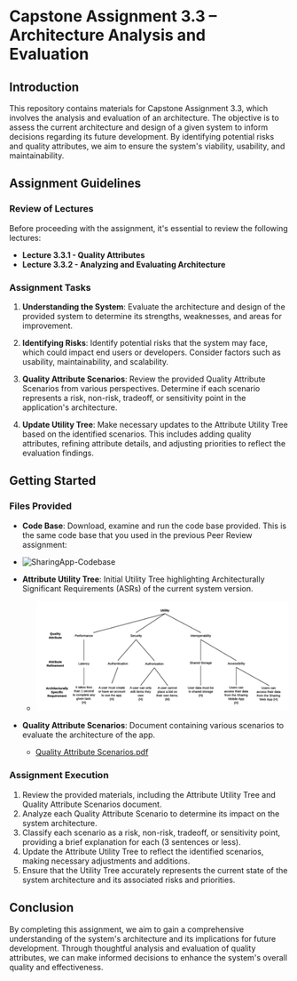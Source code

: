 # Capstone Assignment 3.3 – Architecture Analysis and Evaluation

## Introduction

This repository contains materials for Capstone Assignment 3.3, which involves the analysis and evaluation of an architecture. The objective is to assess the current architecture and design of a given system to inform decisions regarding its future development. By identifying potential risks and quality attributes, we aim to ensure the system's viability, usability, and maintainability.

## Assignment Guidelines

### Review of Lectures

Before proceeding with the assignment, it's essential to review the following lectures:

- **Lecture 3.3.1 - Quality Attributes**
- **Lecture 3.3.2 - Analyzing and Evaluating Architecture**

### Assignment Tasks

1. **Understanding the System**: Evaluate the architecture and design of the provided system to determine its strengths, weaknesses, and areas for improvement.

2. **Identifying Risks**: Identify potential risks that the system may face, which could impact end users or developers. Consider factors such as usability, maintainability, and scalability.

3. **Quality Attribute Scenarios**: Review the provided Quality Attribute Scenarios from various perspectives. Determine if each scenario represents a risk, non-risk, tradeoff, or sensitivity point in the application's architecture.

4. **Update Utility Tree**: Make necessary updates to the Attribute Utility Tree based on the identified scenarios. This includes adding quality attributes, refining attribute details, and adjusting priorities to reflect the evaluation findings.

## Getting Started

### Files Provided

- **Code Base**: Download, examine and run the code base provided. This is the same code base that you used in the previous Peer Review assignment:
- ![SharingApp-Codebase](https://github.com/Daniel-Andarge/Software-Design-and-Architecture-Specialization--University-of-Alberta/tree/main/Course-3-Software%20Architecture/Module-1-UML%20Architecture%20Diagrams/Capstone-Assignments/Assignment-3.1-Draw%20Component%20Diagram/SharingApp-c3-codebase)

- **Attribute Utility Tree**: Initial Utility Tree highlighting Architecturally Significant Requirements (ASRs) of the current system version.

  - ![Attribute Utility Tree Image](Attribute-Utility-Tree.png)

- **Quality Attribute Scenarios**: Document containing various scenarios to evaluate the architecture of the app.
  - [Quality Attribute Scenarios.pdf](Quality%20Attribute%20Scenarios.pdf)

### Assignment Execution

1. Review the provided materials, including the Attribute Utility Tree and Quality Attribute Scenarios document.
2. Analyze each Quality Attribute Scenario to determine its impact on the system architecture.
3. Classify each scenario as a risk, non-risk, tradeoff, or sensitivity point, providing a brief explanation for each (3 sentences or less).
4. Update the Attribute Utility Tree to reflect the identified scenarios, making necessary adjustments and additions.
5. Ensure that the Utility Tree accurately represents the current state of the system architecture and its associated risks and priorities.

## Conclusion

By completing this assignment, we aim to gain a comprehensive understanding of the system's architecture and its implications for future development. Through thoughtful analysis and evaluation of quality attributes, we can make informed decisions to enhance the system's overall quality and effectiveness.
